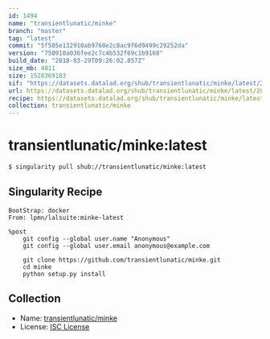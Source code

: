 ```yaml
---
id: 1494
name: "transientlunatic/minke"
branch: "master"
tag: "latest"
commit: "5f505e132910ab9760e2c8ac9f6d9499c29252da"
version: "750910a036fee2c7c4b532f69c1b9168"
build_date: "2018-03-29T09:26:02.857Z"
size_mb: 4011
size: 1528369183
sif: "https://datasets.datalad.org/shub/transientlunatic/minke/latest/2018-03-29-5f505e13-750910a0/750910a036fee2c7c4b532f69c1b9168.simg"
url: https://datasets.datalad.org/shub/transientlunatic/minke/latest/2018-03-29-5f505e13-750910a0/
recipe: https://datasets.datalad.org/shub/transientlunatic/minke/latest/2018-03-29-5f505e13-750910a0/Singularity
collection: transientlunatic/minke
---
```


# transientlunatic/minke:latest

```bash
$ singularity pull shub://transientlunatic/minke:latest
```

## Singularity Recipe

```singularity
BootStrap: docker
From: lpmn/lalsuite:minke-latest

%post
	git config --global user.name "Anonymous" 
	git config --global user.email anonymous@example.com

	git clone https://github.com/transientlunatic/minke.git 
 	cd minke 
	python setup.py install
```

## Collection

 - Name: [transientlunatic/minke](https://github.com/transientlunatic/minke)
 - License: [ISC License](https://api.github.com/licenses/isc)

